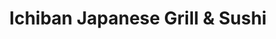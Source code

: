 ---
layout: place
title: Ichiban Japanese Grill & Sushi
permalink: /illinois/freeport/ichiban-japanese-grill-sushi.html
stateAbbr: IL
stateName: Illinois
cityName: Freeport
seo:
  type: restaurant
  links: https://m.facebook.com/IchibanJapaneseGrillAndSushi
place_id: ChIJGfyiGIVrCIgRXrTFLGQexag
photos:
  - name: >-
      places/ChIJGfyiGIVrCIgRXrTFLGQexag/photos/AeeoHcL5K_gxDxnARt3E1fhG4KUYYFS8K4o7hfpLqp5fIUiDEVbSzGsl0biUMqi7aDVtNySjD0cyqsl0aXxLPlh6KFt_M8RBSkz4la5J4ddJsb3zIALvsDzh2lH38BcH0vFBlz2rvUoNfvdVKnQE4mrZzjMh-lsiOMXNABScWYu4hWv9u7YOzBtQsnGgKidoOXTkuTP1QmCjGHMFwcMlwEg-xJ0bqegKztNgeHX1mAaoIevxRmgnYs8ic-1KnE2F-ApOTwMvsDeLahZwlCyAKbOhKtj6R6kKm9PLSO_JB3fO-7h9Oh72KA4fJio35rhUmnV8hXxW0aXCTlDWd6BzF7OU3Sy3HzB9OuAhJEGXjRwFQpU9HdJVDCCNU-LKPF6-RC12sZhhjvvTTSDXniFtRiH_-VHMdgpgHkK_RFkEOYLoePE
    widthPx: 1998
    heightPx: 1408
    authorAttributions:
      - displayName: Miscellaneous Muzik
        uri: https://maps.google.com/maps/contrib/103247626778577110801
        photoUri: >-
          https://lh3.googleusercontent.com/a-/ALV-UjWu9eZQAA8FofsmKcaLMGXtx0fP8ZCfxRfVm564Hwj3ubiviN7g=s100-p-k-no-mo
    flagContentUri: >-
      https://www.google.com/local/imagery/report/?cb_client=maps_api_places.places_api&image_key=!1e10!2sCIHM0ogKEICAgICBjcvjYg&hl=en-US
    googleMapsUri: >-
      https://www.google.com/maps/place//data=!3m4!1e2!3m2!1sCIHM0ogKEICAgICBjcvjYg!2e10!4m2!3m1!1s0x88086b8518a2fc19:0xa8c51e642cc5b45e
  - name: >-
      places/ChIJGfyiGIVrCIgRXrTFLGQexag/photos/AeeoHcICqZwp6L_VMOBVALjPguveULJVi-H1bgAqpTsFx9ANjhIeLslYSVieng9dUgTNfAjfK9Zi0vWX1q0hYiIocJSrLldSDQbzMcEiKaVfe-0YztrIY4n53_sR9Cf_ww2R5iIs_t2DgdcW18huHzOwxpM5Lv8AqSyl5hs0MwOC8xEhv6mF4TL1GTFlOljsNnsFbOTvdWCLgjsrngNVELGT0LLjkgz9jF0NPMT199JtvtgvIdl3NndviUG7a7Nty62f_fO01cGePmAQ0xjjxptTTMLNFgaTJSxsyEsZAoDOQxROERO85LjzK09WeZtTvYo4vb78ovHl0FhGpsOGe8nc9Ga6DZk45xyJ8cM4kiVDXVWN2FKpnnXq6O-ceNe4uhv5Phbikz4I7eY4LVm-pm2pk3uqFEsSV72pk7DVzWHHtvPTBA
    widthPx: 4160
    heightPx: 3120
    authorAttributions:
      - displayName: K. Flower
        uri: https://maps.google.com/maps/contrib/116720214347938278123
        photoUri: >-
          https://lh3.googleusercontent.com/a-/ALV-UjXVBz3-KX8k_G0bQZ5MJL9pTtnmumfFjqxdhSHBVxfuvIS2pTxB=s100-p-k-no-mo
    flagContentUri: >-
      https://www.google.com/local/imagery/report/?cb_client=maps_api_places.places_api&image_key=!1e10!2sCIHM0ogKEICAgIC4suOkJA&hl=en-US
    googleMapsUri: >-
      https://www.google.com/maps/place//data=!3m4!1e2!3m2!1sCIHM0ogKEICAgIC4suOkJA!2e10!4m2!3m1!1s0x88086b8518a2fc19:0xa8c51e642cc5b45e
  - name: >-
      places/ChIJGfyiGIVrCIgRXrTFLGQexag/photos/AeeoHcJz6Ykzib17dadfOp9Vw7PznU0x19GfDPODlWMsMG1RHhSTTpkufSOeWxQLzb3hYGa2FmNKz736z45JSX5QVgla6uP0_zzw1YmEH-kLhJaU5hKF9aeG7ZIM2bATcbkCERWgoUK30EOqWd7ZPRepFIscWpfwpURystrMGaQNO3v4WlxkRGOJhLWClFCrBcT66Pr8E6z-vkDppGapsT8mvkVw_3n63ND7yuOxFXCNxLIAJssRtYctcL9DVDWfMlqO3gIYBanldYFAH0vv0DSE5-XC3LlUfjkAOa0BjFYZJlmZO0QujPauSibVhzbDHSDVTIznHO4qxUHvpQ5zxgqw37I0RN_Q9IpvCIsLlrD_306iZwB6nSeRspJYhKzKQS5-vFU1VpxCeFQOLrT5gt-VGTPRgKIlUsKVxIcaZ2zUKPwaBuGe
    widthPx: 3024
    heightPx: 4032
    authorAttributions:
      - displayName: Kay B
        uri: https://maps.google.com/maps/contrib/115552786670072489631
        photoUri: >-
          https://lh3.googleusercontent.com/a/ACg8ocK_VMZHSszyUEvbHUDk1b5Sy-lbOFx-F-vDgIJxsnT17gqQYA=s100-p-k-no-mo
    flagContentUri: >-
      https://www.google.com/local/imagery/report/?cb_client=maps_api_places.places_api&image_key=!1e10!2sCIHM0ogKEICAgICkzsbwywE&hl=en-US
    googleMapsUri: >-
      https://www.google.com/maps/place//data=!3m4!1e2!3m2!1sCIHM0ogKEICAgICkzsbwywE!2e10!4m2!3m1!1s0x88086b8518a2fc19:0xa8c51e642cc5b45e
  - name: >-
      places/ChIJGfyiGIVrCIgRXrTFLGQexag/photos/AeeoHcJYij7csehQkrQvvBJAsPB2c0VVhgMlsByhIYe94bW8sP0sBsyjaskFW5y5lOHkbJLWz0rSyHHx_TiaWO1O2AeR-7VNdHLU7YuuTMn8t4vCKLGWfehPard77QhVzFyVR86LBLYHKL0VJ45pXJcEp1iRtsNj9_n-Y2PPFlMtHQCfW-9VNvL_QGz7OzJ0avbP1ahxjApUX_OSE2BTkK_KIjQWcUD3eVlTBo2QCq8UpV_fVmNWu-7tJKKdil1QT_94xuuh-C47lcsOw9akA1m6eoYShsUwsZY8s_HmU07FHGMtxdkzj7fLH0dKjWixBqfcsd_ErjEa9KzKK2B6sO5nzc03wPk2-SUeWHywo_6C3sHtKsBmMoCo3kpEXJUmgAdop5Ge7a6y0N4764eLZxOYAinnu3Bi-5TIG6gllJRr2aohiqMS
    widthPx: 3024
    heightPx: 4032
    authorAttributions:
      - displayName: A Coffey
        uri: https://maps.google.com/maps/contrib/113485589772436264465
        photoUri: >-
          https://lh3.googleusercontent.com/a-/ALV-UjVgiG3H8xfk_U-kasXlVs3t8Bcl3usy_icQWOhys7Z-ARhXcT-u=s100-p-k-no-mo
    flagContentUri: >-
      https://www.google.com/local/imagery/report/?cb_client=maps_api_places.places_api&image_key=!1e10!2sCIHM0ogKEICAgID4jfjo3QE&hl=en-US
    googleMapsUri: >-
      https://www.google.com/maps/place//data=!3m4!1e2!3m2!1sCIHM0ogKEICAgID4jfjo3QE!2e10!4m2!3m1!1s0x88086b8518a2fc19:0xa8c51e642cc5b45e
  - name: >-
      places/ChIJGfyiGIVrCIgRXrTFLGQexag/photos/AeeoHcIJcZWeKXHsk7oPTqn7LeZH9DZ-650DhUs6tnh1gt3PJBdQFU0ENZixUJ9qW6FAaBQBqQtSn7VguvCga90OrCxxJAZmhcvw959AG_pLmInaKYXnvlU6QGLd6XNaE8ODwIhoXa3uzErWU6UwulaDFsbSRKj4bL6m83ckck5nSDzymVOHi-3mte1Y2Sw9iaMcXF86ln3T1voY8kCD6b9wWkwMW0CvwL3XO7knEeEZv6DZ3oOILXIh96rPSHUbRKlCYPuo2jNvUCajTqw7qJhni7AajD-6lrxCHS8xby1qmh0RoiiisCHy4zSrX1OcGAWyWaxfE3bnJ-3fC_ihzg7QOXeQ8EX4IKwis4Lxuvtg7W4FainLQ40P-E18Eyb0GeP3uXFq3bPkG-8fQgIKqpt3rK7ab8kbUmQu3zFzDWqNdr3MucaF
    widthPx: 3000
    heightPx: 4000
    authorAttributions:
      - displayName: Wes M.
        uri: https://maps.google.com/maps/contrib/113400569789285774769
        photoUri: >-
          https://lh3.googleusercontent.com/a-/ALV-UjUbqmkVpMluGNcDjTiVd0hT4puwYE5d2tkJADYF2gAtdPadN3z6=s100-p-k-no-mo
    flagContentUri: >-
      https://www.google.com/local/imagery/report/?cb_client=maps_api_places.places_api&image_key=!1e10!2sCIHM0ogKEICAgIDhye7B9gE&hl=en-US
    googleMapsUri: >-
      https://www.google.com/maps/place//data=!3m4!1e2!3m2!1sCIHM0ogKEICAgIDhye7B9gE!2e10!4m2!3m1!1s0x88086b8518a2fc19:0xa8c51e642cc5b45e
  - name: >-
      places/ChIJGfyiGIVrCIgRXrTFLGQexag/photos/AeeoHcLQN6V6ob5YXpebLvtrSC0VUjnfdQ7Om5xVWc1ra7fwHu6CRKOiGsw4Oslof22phrM5RYlzbIvZ_tI9MoOU9sQkxVqmfeZotHdLYraTQ0tumR7xh6ZwDzn5suGeSVol_XYlehpDMGlpxfVCo6cwBB_3lkJWnzyOiJs4uGopZFpoPXKVVLXwrkRLiyOeT8f-SWiU9vP2wtmQuq3vBYgOdONIb2wZzUrrKKPsEiiDmBpf6Jjaz_eSVv_Ft-3aXd5iOLJONs4WFpEA3Ij6-XWr87ufTX3ew2bQXwNyUIPvyXrZBQt8dMcPny56Mg4LWdSyT0UOd-aowd8CumHW_2mIqFWwl03vxag-2w1ZNuciWrB-B3nPgsV3TSRtioG4uubd88t_Zf3OSgNZsYnlDrcbqvwBPOpUM23lUlEzM5ciH50
    widthPx: 2700
    heightPx: 4800
    authorAttributions:
      - displayName: Ominotago Min
        uri: https://maps.google.com/maps/contrib/107562415991280563024
        photoUri: >-
          https://lh3.googleusercontent.com/a-/ALV-UjXZHVN5UMyoUBa2nl8tCcE6ajTAIGkfaQQ6sP6VVInR0XQfQ5Do=s100-p-k-no-mo
    flagContentUri: >-
      https://www.google.com/local/imagery/report/?cb_client=maps_api_places.places_api&image_key=!1e10!2sCIHM0ogKEICAgID4oOmeVQ&hl=en-US
    googleMapsUri: >-
      https://www.google.com/maps/place//data=!3m4!1e2!3m2!1sCIHM0ogKEICAgID4oOmeVQ!2e10!4m2!3m1!1s0x88086b8518a2fc19:0xa8c51e642cc5b45e
  - name: >-
      places/ChIJGfyiGIVrCIgRXrTFLGQexag/photos/AeeoHcJsBhbQRv-QaG9mLIOi4cyGDG4W9nqh09xv5R_WjHUFYhsE3QBy4WrwUFm8tPcLowtXypYYxgPSVoZlpt2hLbuenZEcWi75jQbxiLqUnzt7h8H47H279QReNT174WJc8B02FBiWhuLPK3GNH8GdMtaeGnBXaXvYfwpeUpg4hB5xbZARVDrcT292eqXSHzapqTY4tdX52A4tVdYjlt3cpFHsx_w4LyaqGb0ehQWGESo4HlSnzfAHtARKcVKQQh9NTyRsgmQOTTJMtQk7WZ7s7SeJnfEiNPAkEx4P4LAxQflyRKajBAhGYF0YMxq68XgrJzsb3Se24OKUSOm3jK9BzOpwS6nKb5Qvj0dmZcITfm6dD83homw1nOYzkAV4d0sT9RAYoE-teWNPyqUj94u2htPdPhKqauZDklgiKGMi-qzsCw
    widthPx: 1080
    heightPx: 1920
    authorAttributions:
      - displayName: Pamela Fett
        uri: https://maps.google.com/maps/contrib/112639736281682342791
        photoUri: >-
          https://lh3.googleusercontent.com/a-/ALV-UjWYfnKToZ4n4qeWh6C9PCICP-KBE9_rTDnNg7xPXnvkLpq9nYI=s100-p-k-no-mo
    flagContentUri: >-
      https://www.google.com/local/imagery/report/?cb_client=maps_api_places.places_api&image_key=!1e10!2sCIHM0ogKEICAgICEo-73dA&hl=en-US
    googleMapsUri: >-
      https://www.google.com/maps/place//data=!3m4!1e2!3m2!1sCIHM0ogKEICAgICEo-73dA!2e10!4m2!3m1!1s0x88086b8518a2fc19:0xa8c51e642cc5b45e
  - name: >-
      places/ChIJGfyiGIVrCIgRXrTFLGQexag/photos/AeeoHcIXU5XM7dba9LxRLYekqh7jDLA6ftQuxdJX5hYkn23Ai_cTK91rcIQflpK6eU1865ieFHKHXSO1sasjIfe-H_cnnc33t1LgSN-JoEsLvEayY7aLCGaKoyerPK32wIKqrvOb_XXUkWCgn7rMzFVhChJ64jPu7WfQ9UrA_KHkTPV3SC3qeACurJZsUSwjHPL_1YMmfhipdjXEPUEFMsJewA7ce31P8HBwAQPq95BfZKZaZwQeBk5l4A-38FMoe6VwVO7QAFOd9eARtH7lXUza_sqviFQFTqTbksdNkAcwepcE4xV2BxjKZUp3FQtuM3NzJzqMdp8_pIZE8ewXWGcRyDMHIrfqrdN2nydtPE1SYwKv_v6eLlc4HY94jcPHkO2qKk6AzTqEQhxuxf0QPY0Dkw5L0gIkgHQui90Vi3J3aVyaKg
    widthPx: 1080
    heightPx: 1920
    authorAttributions:
      - displayName: Chanté Gordon
        uri: https://maps.google.com/maps/contrib/101371881554336245603
        photoUri: >-
          https://lh3.googleusercontent.com/a-/ALV-UjUGyPfN4EphS8YxW9CQMpYQ_BT4b6x85dLvjr8jIgygiT7UoN942w=s100-p-k-no-mo
    flagContentUri: >-
      https://www.google.com/local/imagery/report/?cb_client=maps_api_places.places_api&image_key=!1e10!2sCIHM0ogKEICAgID40ribAQ&hl=en-US
    googleMapsUri: >-
      https://www.google.com/maps/place//data=!3m4!1e2!3m2!1sCIHM0ogKEICAgID40ribAQ!2e10!4m2!3m1!1s0x88086b8518a2fc19:0xa8c51e642cc5b45e
  - name: >-
      places/ChIJGfyiGIVrCIgRXrTFLGQexag/photos/AeeoHcKuPI1_ejk7jCRTjGPcLx-_kKtEW-vF3zIPAKxdbZoVorhcWyVe0jbNyM5n-tU6qT5QXZfvHWbmhZOhSmcTfcaiTWwW-8QiBjKn_LRzroVIif-pca-QvuQDGXwIgBwW3oaWBGz0S0S7CRtDx8m8gQ5VUHWKS1V9xFa3nLeqUehkkYJ9A6LfTcVjIe6sXXIJtymB1XS5O2UGVwqzlLuJSEugFR98Ak0HuziH8k7hizq_aR9Uf6EultaUvYvCMTAheTcSNOnSq0u0F881vijXUGjBdgzGM7FkCwkRIqNbfgSeps9p78PTvILPhFa2hcaNJWAn4D6oGJBoE2_0gbjpcWFmj_NjUfqjcw4plNh5NsL-OsTBCEGhxYPJIDabaCDfkaZModFhvrzc6vnKBkxS9FCkAI1O3CBbAlMtLtyMHVpZJvUq
    widthPx: 2592
    heightPx: 1944
    authorAttributions:
      - displayName: Derek Shields
        uri: https://maps.google.com/maps/contrib/101883564218176913356
        photoUri: >-
          https://lh3.googleusercontent.com/a/ACg8ocLzDrZrjTBVaINSWpPa8KfAaLgSbwvFakS4Vdwwp5oaxV2m3g=s100-p-k-no-mo
    flagContentUri: >-
      https://www.google.com/local/imagery/report/?cb_client=maps_api_places.places_api&image_key=!1e10!2sCIHM0ogKEICAgICEh8qplQE&hl=en-US
    googleMapsUri: >-
      https://www.google.com/maps/place//data=!3m4!1e2!3m2!1sCIHM0ogKEICAgICEh8qplQE!2e10!4m2!3m1!1s0x88086b8518a2fc19:0xa8c51e642cc5b45e
  - name: >-
      places/ChIJGfyiGIVrCIgRXrTFLGQexag/photos/AeeoHcIBUHeA0WtkvF7WvhJ3aorw6OZV6tpuDEcY4d_CrT21zuS2hinKq5zgsQJ-SKgh-DxKH4xbs7GbuBjDf5tlmpCn1DuMDTqwVM3u6VU6GqMmyMi4a4AJGEPDnluJ3Igfz-VkGdK1DdH2DCGMmtaLhg25YAVI143x6hRSSEQZ3ZNAiV5rhvaQFXCi_lWbxpHvWoi220kgKkqKDJQiMFWqgXjbVFJdCfKBV3gzoZf4knuAzFmenhpult5fKQMT57J6kuUDVJGc_ZoktiS616eF5JVfJMb1-92uDKlqUHkEuL98jyJd5DdNb67oPesX_wFir7p_jogQX9aumdzZ0ICFsj1qzx8g1LfPUGZ_5ubWN2-ftAMV0dP1Ea-DPYKLjinNCjS1ZJqrnYic2SDpT_VNz1uTVq8ZT4G37i3D336TOMeeRQ
    widthPx: 2268
    heightPx: 4032
    authorAttributions:
      - displayName: Thomas Winter
        uri: https://maps.google.com/maps/contrib/104115054189582294472
        photoUri: >-
          https://lh3.googleusercontent.com/a-/ALV-UjVG-qnA7B-o65NcN9wXkyf4j3blGykgphJPQ1HltJg94BvRypfDvQ=s100-p-k-no-mo
    flagContentUri: >-
      https://www.google.com/local/imagery/report/?cb_client=maps_api_places.places_api&image_key=!1e10!2sCIHM0ogKEICAgIDE8uPKTw&hl=en-US
    googleMapsUri: >-
      https://www.google.com/maps/place//data=!3m4!1e2!3m2!1sCIHM0ogKEICAgIDE8uPKTw!2e10!4m2!3m1!1s0x88086b8518a2fc19:0xa8c51e642cc5b45e
address: 2019 W Galena Ave, Freeport, IL 61032, USA
street: 2019 W Galena Ave
city: Freeport
state: IL
zip: '61032'
country: USA
neighborhood: null
latitude: '42.302685'
longitude: '-89.650944'
accessibility_options:
  wheelchairAccessibleParking: true
  wheelchairAccessibleEntrance: true
  wheelchairAccessibleRestroom: true
  wheelchairAccessibleSeating: true
business_status: OPERATIONAL
name: Ichiban Japanese Grill & Sushi
google_maps_links:
  directionsUri: >-
    https://www.google.com/maps/dir//''/data=!4m7!4m6!1m1!4e2!1m2!1m1!1s0x88086b8518a2fc19:0xa8c51e642cc5b45e!3e0
  placeUri: https://maps.google.com/?cid=12161159784380609630
  writeAReviewUri: >-
    https://www.google.com/maps/place//data=!4m3!3m2!1s0x88086b8518a2fc19:0xa8c51e642cc5b45e!12e1
  reviewsUri: >-
    https://www.google.com/maps/place//data=!4m4!3m3!1s0x88086b8518a2fc19:0xa8c51e642cc5b45e!9m1!1b1
  photosUri: >-
    https://www.google.com/maps/place//data=!4m3!3m2!1s0x88086b8518a2fc19:0xa8c51e642cc5b45e!10e5
primary_type: Japanese Restaurant
opening_hours:
  openNow: true
  periods:
    - open:
        day: 2
        hour: 11
        minute: 0
      close:
        day: 2
        hour: 20
        minute: 30
    - open:
        day: 3
        hour: 11
        minute: 0
      close:
        day: 3
        hour: 20
        minute: 30
    - open:
        day: 4
        hour: 11
        minute: 0
      close:
        day: 4
        hour: 20
        minute: 30
    - open:
        day: 5
        hour: 11
        minute: 0
      close:
        day: 5
        hour: 20
        minute: 30
    - open:
        day: 6
        hour: 11
        minute: 0
      close:
        day: 6
        hour: 20
        minute: 30
  weekdayDescriptions:
    - 'Monday: Closed'
    - 'Tuesday: 11:00 AM – 8:30 PM'
    - 'Wednesday: 11:00 AM – 8:30 PM'
    - 'Thursday: 11:00 AM – 8:30 PM'
    - 'Friday: 11:00 AM – 8:30 PM'
    - 'Saturday: 11:00 AM – 8:30 PM'
    - 'Sunday: Closed'
  nextCloseTime: '2025-05-04T01:30:00Z'
secondary_opening_hours:
  regular:
    weekdayDescriptions: null
    type: null
  current:
    weekdayDescriptions: null
    type: null
phone: (815) 232-7734
price_level: PRICE_LEVEL_INEXPENSIVE
price_range: $10 &ndash; $20
rating: '4.5'
rating_count: 191
website: https://m.facebook.com/IchibanJapaneseGrillAndSushi
description: >-
  Discover Ichiban Japanese Grill & Sushi in Freeport, IL$$$In Freeport, IL,
  Ichiban Japanese Grill & Sushi stands out as a go-to spot for authentic
  Japanese flavors, featuring fresh sushi and bento boxes in a laid-back
  environment. Nestled within a convenient shopping center, this restaurant
  offers a welcoming atmosphere ideal for casual dining, with options that cater
  to various tastes and preferences. Accessibility features like
  wheelchair-friendly parking and entrances ensure everyone can enjoy the
  experience, making it a thoughtful choice for all visitors. Operating from
  late morning through evening on most days, it's perfect for quick lunches or
  relaxed dinners, blending traditional fare with modern convenience. For those
  exploring top-rated sushi restaurants nearby, Ichiban delivers a satisfying
  blend of quality ingredients and a serene vibe that keeps diners coming back.
generative_summary: >-
  Discover Ichiban Japanese Grill & Sushi in Freeport, IL$$$In Freeport, IL,
  Ichiban Japanese Grill & Sushi stands out as a go-to spot for authentic
  Japanese flavors, featuring fresh sushi and bento boxes in a laid-back
  environment. Nestled within a convenient shopping center, this restaurant
  offers a welcoming atmosphere ideal for casual dining, with options that cater
  to various tastes and preferences. Accessibility features like
  wheelchair-friendly parking and entrances ensure everyone can enjoy the
  experience, making it a thoughtful choice for all visitors. Operating from
  late morning through evening on most days, it's perfect for quick lunches or
  relaxed dinners, blending traditional fare with modern convenience. For those
  exploring top-rated sushi restaurants nearby, Ichiban delivers a satisfying
  blend of quality ingredients and a serene vibe that keeps diners coming back.
generative_disclosure: Summarized by AI using the Grok-3-Mini model.
reviews: null
review_summary: >-
  What Visitors Are Saying About Ichiban$$$Folks who stop by Ichiban Japanese
  Grill & Sushi often rave about the fresh, flavorful sushi that hits the spot
  every time, making it a solid pick for anyone craving Japanese-inspired meals.
  Many appreciate the great value on offer, with portions that feel generous
  without stretching the budget, adding to the overall appeal. The service tends
  to be friendly and efficient, helping create a comfortable dining experience
  that leaves a positive impression. If you're on the hunt for reliable sushi
  spots close to Freeport, IL, this place frequently gets nods for its tasty
  dishes and welcoming feel. All in all, the feedback paints a picture of a
  go-to favorite that's worth checking out for a relaxed and enjoyable meal.
review_disclosure: Summarized by AI using the Grok-3-Mini model.
parking_options: null
payment_options: null
allow_dogs: null
curbside_pickup: null
delivery: null
dine_in: null
good_for_children: null
good_for_groups: null
good_for_sports: null
live_music: null
menu_for_children: null
outdoor_seating: null
reservable: null
restroom: null
serves_beer: null
serves_breakfast: null
serves_brunch: null
serves_cocktails: null
serves_coffee: null
serves_dinner: null
serves_dessert: null
serves_lunch: null
serves_vegetarian_food: null
serves_wine: null
takeout: null
update_category: enterprise
places_description: null

---